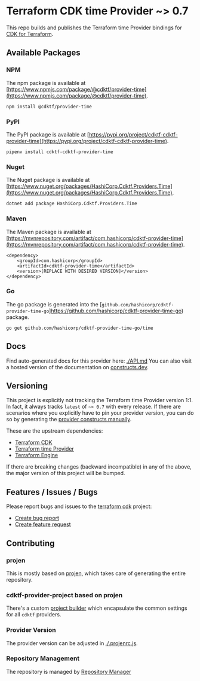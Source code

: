 
# Terraform CDK time Provider ~> 0.7

This repo builds and publishes the Terraform time Provider bindings for [CDK for Terraform](https://cdk.tf).

## Available Packages

### NPM

The npm package is available at [https://www.npmjs.com/package/@cdktf/provider-time](https://www.npmjs.com/package/@cdktf/provider-time).

`npm install @cdktf/provider-time`

### PyPI

The PyPI package is available at [https://pypi.org/project/cdktf-cdktf-provider-time](https://pypi.org/project/cdktf-cdktf-provider-time).

`pipenv install cdktf-cdktf-provider-time`

### Nuget

The Nuget package is available at [https://www.nuget.org/packages/HashiCorp.Cdktf.Providers.Time](https://www.nuget.org/packages/HashiCorp.Cdktf.Providers.Time).

`dotnet add package HashiCorp.Cdktf.Providers.Time`

### Maven

The Maven package is available at [https://mvnrepository.com/artifact/com.hashicorp/cdktf-provider-time](https://mvnrepository.com/artifact/com.hashicorp/cdktf-provider-time).

```
<dependency>
    <groupId>com.hashicorp</groupId>
    <artifactId>cdktf-provider-time</artifactId>
    <version>[REPLACE WITH DESIRED VERSION]</version>
</dependency>
```


### Go

The go package is generated into the [`github.com/hashicorp/cdktf-provider-time-go`]https://github.com/hashicorp/cdktf-provider-time-go) package.

`go get github.com/hashicorp/cdktf-provider-time-go/time`

## Docs

Find auto-generated docs for this provider here: [./API.md](./API.md)
You can also visit a hosted version of the documentation on [constructs.dev](https://constructs.dev/packages/@cdktf/provider-time).

## Versioning

This project is explicitly not tracking the Terraform time Provider version 1:1. In fact, it always tracks `latest` of `~> 0.7` with every release. If there are scenarios where you explicitly have to pin your provider version, you can do so by generating the [provider constructs manually](https://cdk.tf/imports).

These are the upstream dependencies:

- [Terraform CDK](https://cdk.tf)
- [Terraform time Provider](https://github.com/terraform-providers/terraform-provider-time)
- [Terraform Engine](https://terraform.io)

If there are breaking changes (backward incompatible) in any of the above, the major version of this project will be bumped.

## Features / Issues / Bugs

Please report bugs and issues to the [terraform cdk](https://cdk.tf) project:

- [Create bug report](https://cdk.tf/bug)
- [Create feature request](https://cdk.tf/feature)

## Contributing

### projen

This is mostly based on [projen](https://github.com/eladb/projen), which takes care of generating the entire repository.

### cdktf-provider-project based on projen

There's a custom [project builder](https://github.com/hashicorp/cdktf-provider-project) which encapsulate the common settings for all `cdktf` providers.

### Provider Version

The provider version can be adjusted in [./.projenrc.js](./.projenrc.js).

### Repository Management

The repository is managed by [Repository Manager](https://github.com/hashicorp/cdktf-repository-manager/)

